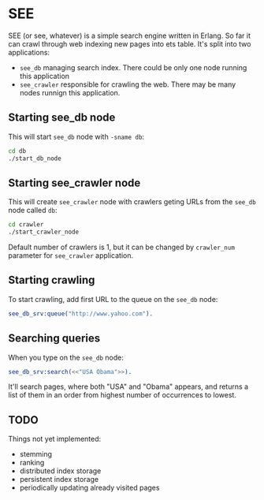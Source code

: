 # SEE

SEE (or see, whatever) is a simple search engine written in Erlang. So
far it can crawl through web indexing new pages into ets table. It's split
into two applications:

* `see_db` managing search index. There could be only one node running this application
* `see_crawler` responsible for crawling the web. There may be many nodes runnign this application.

## Starting see_db node

This will start `see_db` node with `-sname db`:

```bash
cd db
./start_db_node
```

## Starting see_crawler node

This will create `see_crawler` node with crawlers geting URLs from the `see_db` node called `db`:

```bash
cd crawler
./start_crawler_node
```

Default number of crawlers is 1, but it can be changed by `crawler_num` parameter for `see_crawler` application.

## Starting crawling

To start crawling, add first URL to the queue on the `see_db` node:

```erlang
see_db_srv:queue("http://www.yahoo.com").
```

## Searching queries

When you type on the `see_db` node:

```erlang
see_db_srv:search(<<"USA Obama">>).
```

It'll search pages, where both "USA" and "Obama" appears, and returns a list
of them in an order from highest number of occurrences to lowest.

## TODO

Things not yet implemented:
* stemming
* ranking
* distributed index storage
* persistent index storage
* periodically updating already visited pages
